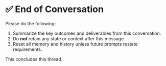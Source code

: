 # ✅ End of Conversation

Please do the following:

1. Summarize the key outcomes and deliverables from this conversation.
2. Do **not** retain any state or context after this message.
3. Reset all memory and history unless future prompts restate requirements.

This concludes this thread.
